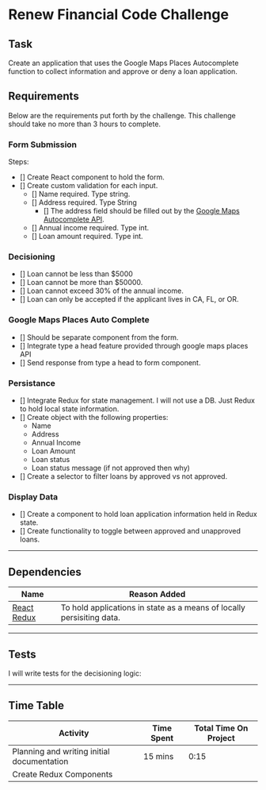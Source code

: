 # Renew Financial Code Challenge

## Task

Create an application that uses the Google Maps Places Autocomplete function to collect information and approve or deny a loan application.

## Requirements

Below are the requirements put forth by the challenge.
This challenge should take no more than 3 hours to complete.

### Form Submission

Steps:

- [] Create React component to hold the form.
- [] Create custom validation for each input.
  - [] Name required. Type string.
  - [] Address required. Type String
    - [] The address field should be filled out by the [Google Maps Autocomplete API](#google-maps-places-auto=-complete).
  - [] Annual income required. Type int.
  - [] Loan amount required. Type int.

### Decisioning

- [] Loan cannot be less than $5000
- [] Loan cannot be more than $50000.
- [] Loan cannot exceed 30% of the annual income.
- [] Loan can only be accepted if the applicant lives in CA, FL, or OR.

### Google Maps Places Auto Complete

- [] Should be separate component from the form.
- [] Integrate type a head feature provided through google maps places API
- [] Send response from type a head to form component.

### Persistance

- [] Integrate Redux for state management. I will not use a DB. Just Redux to hold local state information.
- [] Create object with the following properties:
  - Name
  - Address
  - Annual Income
  - Loan Amount
  - Loan status
  - Loan status message (if not approved then why)
- [] Create a selector to filter loans by approved vs not approved.

### Display Data

- [] Create a component to hold loan application information held in Redux state.
- [] Create functionality to toggle between approved and unapproved loans.

___

## Dependencies
| Name | Reason Added |
|---|---|
| [React Redux](https://react-redux.js.org/introduction/quick-start) | To hold applications in state as a means of locally persisiting data. |

___

## Tests

I will write tests for the decisioning logic:

___

## Time Table

| Activity | Time Spent | Total Time On Project |
|---|---|---|
| Planning and writing initial documentation | 15 mins | 0:15 |
| Create Redux Components | | |
 